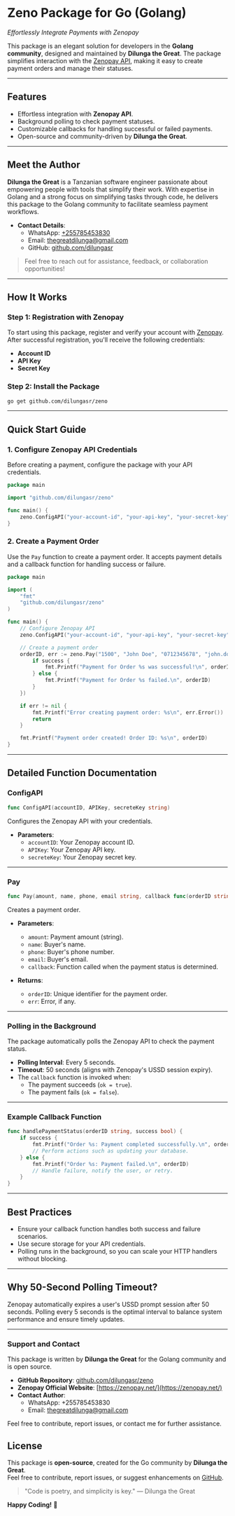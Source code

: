 # **Zeno Package for Go (Golang)**

_Effortlessly Integrate Payments with Zenopay_

This package is an elegant solution for developers in the **Golang community**, designed and maintained by **Dilunga the Great**. The package simplifies interaction with the [Zenopay API](https://zenopay.net), making it easy to create payment orders and manage their statuses.

---

## **Features**

- Effortless integration with **Zenopay API**.
- Background polling to check payment statuses.
- Customizable callbacks for handling successful or failed payments.
- Open-source and community-driven by **Dilunga the Great**.

---

## **Meet the Author**

**Dilunga the Great** is a Tanzanian software engineer passionate about empowering people with tools that simplify their work. With expertise in Golang and a strong focus on simplifying tasks through code, he delivers this package to the Golang community to facilitate seamless payment workflows.

- **Contact Details**:
  - WhatsApp: [+255785453830](https://wa.me/255785453830)
  - Email: [thegreatdilunga@gmail.com](mailto:thegreatdilunga@gmail.com)
  - GitHub: [github.com/dilungasr](https://github.com/dilungasr)

> Feel free to reach out for assistance, feedback, or collaboration opportunities!

---

## **How It Works**

### **Step 1: Registration with Zenopay**

To start using this package, register and verify your account with [Zenopay](https://zenopay.net). After successful registration, you'll receive the following credentials:

- **Account ID**
- **API Key**
- **Secret Key**

### **Step 2: Install the Package**

```bash
go get github.com/dilungasr/zeno
```

---

## **Quick Start Guide**

### **1. Configure Zenopay API Credentials**

Before creating a payment, configure the package with your API credentials.

```go
package main

import "github.com/dilungasr/zeno"

func main() {
    zeno.ConfigAPI("your-account-id", "your-api-key", "your-secret-key")
}
```

### **2. Create a Payment Order**

Use the `Pay` function to create a payment order. It accepts payment details and a callback function for handling success or failure.

```go
package main

import (
    "fmt"
    "github.com/dilungasr/zeno"
)

func main() {
    // Configure Zenopay API
    zeno.ConfigAPI("your-account-id", "your-api-key", "your-secret-key")

    // Create a payment order
    orderID, err := zeno.Pay("1500", "John Doe", "0712345678", "john.doe@gmail.com", func(orderID string, success bool) {
        if success {
            fmt.Printf("Payment for Order %s was successful!\n", orderID)
        } else {
            fmt.Printf("Payment for Order %s failed.\n", orderID)
        }
    })

    if err != nil {
        fmt.Printf("Error creating payment order: %s\n", err.Error())
        return
    }

    fmt.Printf("Payment order created! Order ID: %s\n", orderID)
}
```

---

## **Detailed Function Documentation**

### **ConfigAPI**

```go
func ConfigAPI(accountID, APIKey, secreteKey string)
```

Configures the Zenopay API with your credentials.

- **Parameters**:
  - `accountID`: Your Zenopay account ID.
  - `APIKey`: Your Zenopay API key.
  - `secreteKey`: Your Zenopay secret key.

---

### **Pay**

```go
func Pay(amount, name, phone, email string, callback func(orderID string, ok bool)) (orderID string, err error)
```

Creates a payment order.

- **Parameters**:

  - `amount`: Payment amount (string).
  - `name`: Buyer's name.
  - `phone`: Buyer's phone number.
  - `email`: Buyer's email.
  - `callback`: Function called when the payment status is determined.

- **Returns**:
  - `orderID`: Unique identifier for the payment order.
  - `err`: Error, if any.

---

### **Polling in the Background**

The package automatically polls the Zenopay API to check the payment status.

- **Polling Interval**: Every 5 seconds.
- **Timeout**: 50 seconds (aligns with Zenopay's USSD session expiry).
- The `callback` function is invoked when:
  - The payment succeeds (`ok = true`).
  - The payment fails (`ok = false`).

---

### **Example Callback Function**

```go
func handlePaymentStatus(orderID string, success bool) {
    if success {
        fmt.Printf("Order %s: Payment completed successfully.\n", orderID)
        // Perform actions such as updating your database.
    } else {
        fmt.Printf("Order %s: Payment failed.\n", orderID)
        // Handle failure, notify the user, or retry.
    }
}
```

---

## **Best Practices**

- Ensure your callback function handles both success and failure scenarios.
- Use secure storage for your API credentials.
- Polling runs in the background, so you can scale your HTTP handlers without blocking.

---

## **Why 50-Second Polling Timeout?**

Zenopay automatically expires a user's USSD prompt session after 50 seconds. Polling every 5 seconds is the optimal interval to balance system performance and ensure timely updates.

---

### Support and Contact

This package is written by **Dilunga the Great** for the Golang community and is open source.

- **GitHub Repository**: [github.com/dilungasr/zeno](https://github.com/dilungasr/zeno)
- **Zenopay Official Website**: [https://zenopay.net/](https://zenopay.net/)
- **Contact Author**:
  - WhatsApp: +255785453830
  - Email: thegreatdilunga@gmail.com

Feel free to contribute, report issues, or contact me for further assistance.

## **License**

This package is **open-source**, created for the Go community by **Dilunga the Great**.  
Feel free to contribute, report issues, or suggest enhancements on [GitHub](https://github.com/dilungasr/zeno).

> "Code is poetry, and simplicity is key." — Dilunga the Great

**Happy Coding!** 🎉
